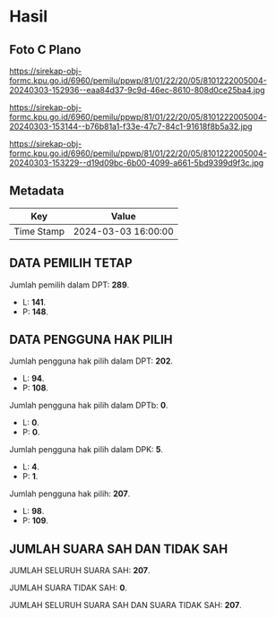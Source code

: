 # Hasil

## Foto C Plano

https://sirekap-obj-formc.kpu.go.id/6960/pemilu/ppwp/81/01/22/20/05/8101222005004-20240303-152936--eaa84d37-9c9d-46ec-8610-808d0ce25ba4.jpg

https://sirekap-obj-formc.kpu.go.id/6960/pemilu/ppwp/81/01/22/20/05/8101222005004-20240303-153144--b76b81a1-f33e-47c7-84c1-91618f8b5a32.jpg

https://sirekap-obj-formc.kpu.go.id/6960/pemilu/ppwp/81/01/22/20/05/8101222005004-20240303-153229--d19d09bc-6b00-4099-a661-5bd9399d9f3c.jpg


## Metadata

| Key        | Value               |
| ---------- | ------------------- |
| Time Stamp | 2024-03-03 16:00:00 |


## DATA PEMILIH TETAP

Jumlah pemilih dalam DPT: **289**.
 * L: **141**.
 * P: **148**.

## DATA PENGGUNA HAK PILIH

Jumlah pengguna hak pilih dalam DPT: **202**.
 * L: **94**.
 * P: **108**.

Jumlah pengguna hak pilih dalam DPTb: **0**.
 * L: **0**.
 * P: **0**.

Jumlah pengguna hak pilih dalam DPK: **5**.
 * L: **4**.
 * P: **1**.

Jumlah pengguna hak pilih: **207**.
 * L: **98**.
 * P: **109**.

## JUMLAH SUARA SAH DAN TIDAK SAH

JUMLAH SELURUH SUARA SAH: **207**.

JUMLAH SUARA TIDAK SAH: **0**.

JUMLAH SELURUH SUARA SAH DAN SUARA TIDAK SAH: **207**.


